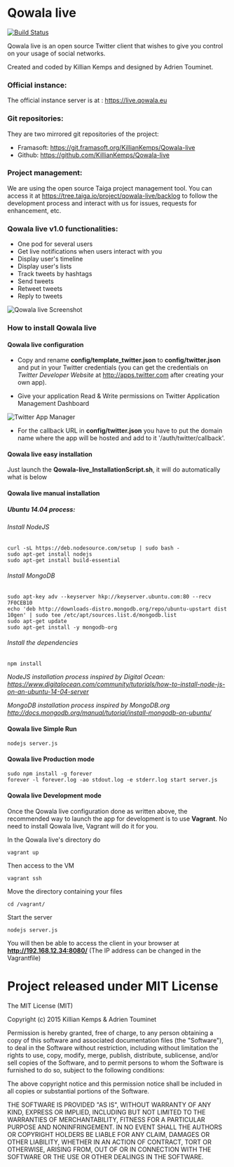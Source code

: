 Qowala live
===========

[![Build Status](https://travis-ci.org/KillianKemps/Qowala.svg?branch=master)](https://travis-ci.org/KillianKemps/Qowala)

Qowala live is an open source Twitter client that wishes to give you control on your usage of social networks.

Created and coded by Killian Kemps and designed by Adrien Touminet.

### Official instance:

The official instance server is at : https://live.qowala.eu

### Git repositories:

They are two mirrored git repositories of the project:

- Framasoft: https://git.framasoft.org/KillianKemps/Qowala-live
- Github: https://github.com/KillianKemps/Qowala-live

### Project management:
We are using the open source Taiga project management tool. You can access it at https://tree.taiga.io/project/qowala-live/backlog to follow the development process and interact with us for issues, requests for enhancement, etc.

### Qowala live v1.0 functionalities:

- One pod for several users
- Get live notifications when users interact with you
- Display user's timeline
- Display user's lists
- Track tweets by hashtags
- Send tweets
- Retweet tweets
- Reply to tweets

![Qowala live Screenshot](http://www.killiankemps.fr/data/images/capture-d-ecran-2015-05-31-a-20.17.19.png)

### How to install Qowala live

#### Qowala live configuration
- Copy and rename **config/template_twitter.json** to **config/twitter.json** and put in your Twitter credentials (you can get the credentials on *Twitter Developer Website* at http://apps.twitter.com after creating your own app).

- Give your application Read & Write permissions on Twitter Application Management Dashboard

![Twitter App Manager](http://www.killiankemps.fr/data/images/qowala-live-twitter-settings.png)

- For the callback URL in **config/twitter.json** you have to put the domain name where the app will be hosted and add to it '/auth/twitter/callback'.

#### Qowala live easy installation

Just launch the **Qowala-live_InstallationScript.sh**, it will do automatically what is below

#### Qowala live manual installation

##### Ubuntu 14.04 process:

###### Install NodeJS
    curl -sL https://deb.nodesource.com/setup | sudo bash -
    sudo apt-get install nodejs
    sudo apt-get install build-essential

###### Install MongoDB
    sudo apt-key adv --keyserver hkp://keyserver.ubuntu.com:80 --recv 7F0CEB10
    echo 'deb http://downloads-distro.mongodb.org/repo/ubuntu-upstart dist 10gen' | sudo tee /etc/apt/sources.list.d/mongodb.list
    sudo apt-get update
    sudo apt-get install -y mongodb-org

###### Install the dependencies
    npm install

*NodeJS installation process inspired by Digital Ocean: https://www.digitalocean.com/community/tutorials/how-to-install-node-js-on-an-ubuntu-14-04-server*

*MongoDB installation process inspired by MongoDB.org http://docs.mongodb.org/manual/tutorial/install-mongodb-on-ubuntu/*

#### Qowala live Simple Run
    nodejs server.js

#### Qowala live Production mode
    sudo npm install -g forever
    forever -l forever.log -ao stdout.log -e stderr.log start server.js

#### Qowala live Development mode
Once the Qowala live configuration done as written above, the recommended way to launch the app for development is to use **Vagrant**. No need to install Qowala live, Vagrant will do it for you.

In the Qowala live's directory do

    vagrant up

Then access to the VM

    vagrant ssh

Move the directory containing your files

    cd /vagrant/

Start the server

    nodejs server.js

You will then be able to access the client in your browser at **http://192.168.12.34:8080/** (The IP address can be changed in the Vagrantfile)

# Project released under MIT License

The MIT License (MIT)

Copyright (c) 2015 Killian Kemps & Adrien Touminet

Permission is hereby granted, free of charge, to any person obtaining a copy
of this software and associated documentation files (the "Software"), to deal
in the Software without restriction, including without limitation the rights
to use, copy, modify, merge, publish, distribute, sublicense, and/or sell
copies of the Software, and to permit persons to whom the Software is
furnished to do so, subject to the following conditions:

The above copyright notice and this permission notice shall be included in
all copies or substantial portions of the Software.

THE SOFTWARE IS PROVIDED "AS IS", WITHOUT WARRANTY OF ANY KIND, EXPRESS OR
IMPLIED, INCLUDING BUT NOT LIMITED TO THE WARRANTIES OF MERCHANTABILITY,
FITNESS FOR A PARTICULAR PURPOSE AND NONINFRINGEMENT. IN NO EVENT SHALL THE
AUTHORS OR COPYRIGHT HOLDERS BE LIABLE FOR ANY CLAIM, DAMAGES OR OTHER
LIABILITY, WHETHER IN AN ACTION OF CONTRACT, TORT OR OTHERWISE, ARISING FROM,
OUT OF OR IN CONNECTION WITH THE SOFTWARE OR THE USE OR OTHER DEALINGS IN
THE SOFTWARE.
